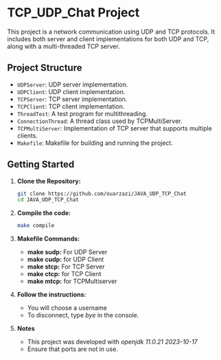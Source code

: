 # TCP_UDP_Chat Project

This project is a network communication using UDP and TCP protocols. It includes both server and client implementations for both UDP and TCP, along with a multi-threaded TCP server.

## Project Structure

- `UDPServer`: UDP server implementation.
- `UDPClient`: UDP client implementation.
- `TCPServer`: TCP server implementation.
- `TCPClient`: TCP client implementation.
- `ThreadTest`: A test program for multithreading.
- `ConnectionThread`: A thread class used by TCPMultiServer.
- `TCPMultiServer`: Implementation of TCP server that supports multiple clients.
- `Makefile`: Makefile for building and running the project.

## Getting Started

1. **Clone the Repository:**
    ```bash
    git clone https://github.com/ouarzazi/JAVA_UDP_TCP_Chat
    cd JAVA_UDP_TCP_Chat
    ```

2. **Compile the code:**

    ```bash
    make compile
    ```
3. **Makefile Commands:**

    - **make sudp:** For UDP Server
    - **make cudp:** for UDP Client
    - **make stcp:** For TCP Server
    - **make ctcp:** for TCP Client
    - **make mtcp:** for TCPMultiserver

4. **Follow the instructions:**

    - You will choose a username
    - To disconnect, type _bye_ in the console. 

5. **Notes**

    - This project was developed with _openjdk 11.0.21 2023-10-17_
    - Ensure that ports are not in use.

